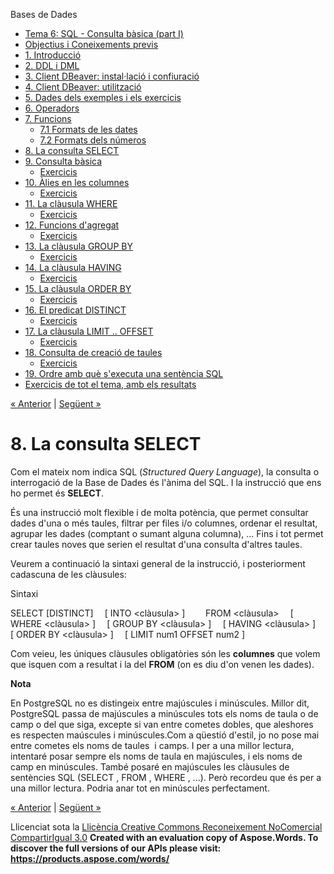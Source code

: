 Bases de Dades

- [Tema 6: SQL - Consulta bàsica (part I)](index.md)
- [Objectius i Coneixements previs](objectius_i_coneixements_previs.md)
- [1. Introducció](1_introducci.md)
- [2. DDL i DML](2_ddl_i_dml.md)
- [3. Client DBeaver: instal·lació i confiuració](3_client_dbeaver_installaci_i_confiuraci.md)
- [4. Client DBeaver: utilització](4_client_dbeaver_utilitzaci.md)
- [5. Dades dels exemples i els exercicis](5_dades_dels_exemples_i_els_exercicis.md)
- [6. Operadors](6_operadors.md)
- [7. Funcions](7_funcions.md) 
  - [7.1 Formats de les dates](71_formats_de_les_dates.md)
  - [7.2 Formats dels números](72_formats_dels_nmeros.md)
- [8. La consulta SELECT](8_la_consulta_select.md)
- [9. Consulta bàsica](9_consulta_bsica.md) 
  - [Exercicis](exercicis.md)
- [10. Àlies en les columnes](10_lies_en_les_columnes.md) 
  - [Exercicis](exercicis0.md)
- [11. La clàusula WHERE](11_la_clusula_where.md) 
  - [Exercicis](exercicis1.md)
- [12. Funcions d'agregat](12_funcions_dagregat.md) 
  - [Exercicis](exercicis2.md)
- [13. La clàusula GROUP BY](13_la_clusula_group_by.md) 
  - [Exercicis](exercicis3.md)
- [14. La clàusula HAVING](14_la_clusula_having.md) 
  - [Exercicis](exercicis4.md)
- [15. La clàusula ORDER BY](15_la_clusula_order_by.md) 
  - [Exercicis](exercicis5.md)
- [16. El predicat DISTINCT](16_el_predicat_distinct.md) 
  - [Exercicis](exercicis6.md)
- [17. La clàusula LIMIT .. OFFSET](17_la_clusula_limit__offset.md) 
  - [Exercicis](exercicis7.md)
- [18. Consulta de creació de taules](18_consulta_de_creaci_de_taules.md) 
  - [Exercicis](exercicis8.md)
- [19. Ordre amb què s'executa una sentència SQL](19_ordre_amb_qu_sexecuta_una_sentncia_sql.md)
- [Exercicis de tot el tema, amb els resultats](exercicis_de_tot_el_tema_amb_els_resultats.md)

[« Anterior](72_formats_dels_nmeros.md) | [Següent »](9_consulta_bsica.md)
# <a name="main"></a>**8. La consulta SELECT**


Com el mateix nom indica SQL (*Structured Query Language*), la consulta o interrogació de la Base de Dades és l'ànima del SQL. I la instrucció que ens ho permet és **SELECT**.

És una instrucció molt flexible i de molta potència, que permet consultar dades d'una o més taules, filtrar per files i/o columnes, ordenar el resultat, agrupar les dades (comptant o sumant alguna columna), ... Fins i tot permet crear taules noves que serien el resultat d'una consulta d'altres taules.

Veurem a continuació la sintaxi general de la instrucció, i posteriorment cadascuna de les clàusules:

Sintaxi

SELECT [DISTINCT] <columnes> 
`  `[ INTO <clàusula> ] 
`    `FROM <clàusula> 
`  `[ WHERE <clàusula> ] 
`  `[ GROUP BY <clàusula> ] 
`  `[ HAVING <clàusula> ] 
`  `[ ORDER BY <clàusula> ] 
`  `[ LIMIT num1 OFFSET num2 ]

Com veieu, les úniques clàusules obligatòries són les **columnes** que volem que isquen com a resultat i la del **FROM** (on es diu d'on venen les dades).

**Nota**

En PostgreSQL no es distingeix entre majúscules i minúscules. Millor dit, PostgreSQL passa de majúscules a minúscules tots els noms de taula o de camp o del que siga, excepte si van entre cometes dobles, que aleshores es respecten maúscules i minúscules.Com a qüestió d'estil, jo no pose mai entre cometes els noms de taules  i camps. I per a una millor lectura, intentaré posar sempre els noms de taula en majúscules, i els noms de camp en minúscules. També posaré en majúscules les clàusules de sentències SQL (SELECT , FROM , WHERE , ...). Però recordeu que és per a una millor lectura. Podria anar tot en minúscules perfectament.

[« Anterior](72_formats_dels_nmeros.md) | [Següent »](9_consulta_bsica.md)

Llicenciat sota la [Llicència Creative Commons Reconeixement NoComercial CompartirIgual 3.0](http://creativecommons.org/licenses/by-nc-sa/3.0/)
**Created with an evaluation copy of Aspose.Words. To discover the full versions of our APIs please visit: https://products.aspose.com/words/**

